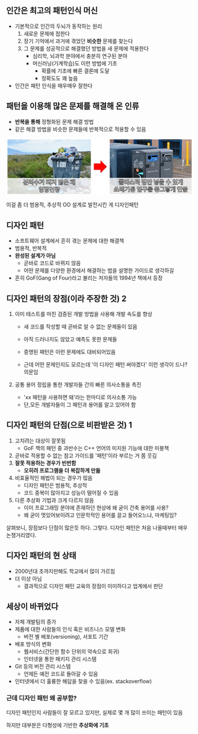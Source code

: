 ## 인간은 최고의 패턴인식 머신

- 기본적으로 인간의 두뇌가 동작하는 원리
  1. 새로운 문제에 접한다
  2. 장기 기억에서 과거에 겪었던 **비슷한** 문제를 찾는다
  3. 그 문제를 성공적으로 해결했던 방법을 새 문제에 적용한다
     - 심리학, 뇌과학 분야에서 충분히 연구된 분야
     - 머신러닝(기계학습)도 이런 방법에 기초
       - 확률에 기초에 빠른 결론에 도달
       - 정확도도 꽤 높음
- 인간은 패턴 인식을 매우매우 잘한다

## 패턴을 이용해 많은 문제를 해결해 온 인류

- **반복을 통해** 정형화된 문제 해결 방법
- 같은 해결 방법을 비슷한 문제들에 반복적으로 적용할 수 있음

![image-20211204163953378](https://raw.githubusercontent.com/yeonnex/image-server/main/img/image-20211204163953378.png)

이걸 좀 더 범용적, 추상적 OO 설계로 발전시킨 게 디자인패턴

## 디자인 패턴

- 소프트웨어 설계에서 흔히 겪는 문제에 대한 해결책
- 범용적, 반복적
- **완성된 설계가 아님**
  - 곧바로 코드로 바뀌지 않음
  - 어떤 문제를 다양한 환경에서 해결하는 법을 설명한 가이드로 생각하길
- 흔히 GoF(Gang of Four)라고 불리는 저자들의 1994년 책에서 등장

## 디자인 패턴의 장점(이라 주장한 것) 2

1. 이미 테스트를 마친 검증된 개발 방법을 사용해 개발 속도를 향상

   - 새 코드를 작성할 때 곧바로 알 수 없는 문제들이 있음
   - 아직 드러나지도 않았고 예측도 못한 문제들
   - 증명된 패턴은 이런 문제에도 대비되어있음

   

   - 근데 어떤 문제인지도 모르는데 '이 디자인 패턴 써야곘다' 이런 생각이 드나? 의문임

2. 공통 용어 정립을 통한 개발자들 간의 빠른 의사소통을 촉진
   - 'xx 패턴을 사용하면 돼'라는 한마디로 의사소통 가능
   - 단,모든 개발자들이 그 패턴과 용어를 알고 있어야 함

## 디자인 패턴의 단점(으로 비판받은 것) 1

1. 고치려는 대상이 잘못됨
   - GoF 책의 패턴 중 과반수는 C++ 언어의 미지원 기능에 대한 미봉책
2. 곧바로 적용할 수 없는 참고 가이드를 '패턴'이라 부르는 거 쫌 웃김
3. **잘못 적용하는 경우가 빈번함**
   - **오히려 프로그램을 더 복잡하게 만듦**
4. 비효율적인 해법이 되는 경우가 많음
   - 디자인 패턴은 범용적, 추상적
   - 코드 중복이 많아지고 성능이 떨어질 수 있음
5. 다른 추상화 기법과 크게 다르지 않음
   - 이미 프로그래밍 분야에 존재하던 현상에 왜 굳이 건축 용어를 사용?
   - 왜 굳이 멋있어보이려고 인문학적인 용어를 끌고 들어오느냐, 마케팅임?

살펴보니, 장점보다 단점이 많은듯 하다. 그렇다. 디자인 패턴은 처음 나올때부터 매우 논쟁거리였다.

## 디자인 패턴의 현 상태

- 2000년대 초까지만해도 학교에서 많이 가르침
- 더 이상 아님
  - 결과적으로 디자인 패턴 교육의 장점이 미미하다고 업계에서 판단

## 세상이 바뀌었다

- 자체 개발팀의 증가
- 제품에 대한 사람들의 인식 혹은 비즈니스 모델 변화
  - 버전 별 배포(versioning), 서포트 기간
- 배포 방식의 변화
  - 웹서비스(간단한 함수 단위의 약속으로 회귀)
  - 인터넷을 통한 패키지 관리 시스템
- Git 등의 버전 관리 시스템
  - 언제든 예전 코드로 돌아갈 수 있음
- 인터넷에서 더 훌륭한 해답을 찾을 수 있음(ex. stackoverflow)

### 근데 디자인 패턴 왜 공부함?

디자인 패턴인지 사람들이 잘 모르고 있지만, 실제로 몇 개 많이 쓰이는 패턴이 있음

하지만 대부분은 다형성에 기반한 **추상화에 기초**

